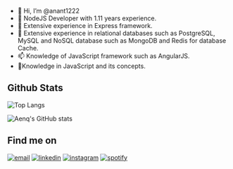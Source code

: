 - 👋 Hi, I’m @anant1222
- 👀 NodeJS Developer with 1.11 years experience.
- 🌱 Extensive experience in Express framework.
- 💞️ Extensive experience in relational databases such as PostgreSQL, MySQL and NoSQL database such as 
      MongoDB and Redis for database Cache.
- 📫 Knowledge of JavaScript framework such as AngularJS.
- 🤙Knowledge in JavaScript and its concepts.

<!---
anant1222/anant1222 is a ✨ special ✨ repository because its `README.md` (this file) appears on your GitHub profile.
You can click the Preview link to take a look at your changes.
--->

## Github Stats
<!-- ![Aenq's GitHub stats](https://github-readme-stats.vercel.app/api?username=anant1222&show_icons=true)
<p><img src="https://github-readme-stats.vercel.app/api/top-langs?username=anant1222&show_icons=true&locale=en&layout=compact" alt="aenq"/></p>
 -->
![Top Langs](https://github-readme-stats.vercel.app/api/top-langs/?username=anant1222&layout=compact&theme=dark&langs_count=18)

![Aenq's GitHub stats](https://github-readme-stats.vercel.app/api?username=anant1222&theme=dark&show_icons=true)


## Find me on
<p>
  <a href="mailto:anantkumary92gmail.com"><img src="https://img.icons8.com/color/96/000000/gmail.png" alt="email"/></a>
  <a href="https://www.linkedin.com/in/anant1222"><img src="https://img.icons8.com/color/96/000000/linkedin.png" alt="linkedin"/></a>
  <a href="https://www.instagram.com/anant1222/"><img src="https://img.icons8.com/color/96/000000/instagram-new.png" alt="instagram"/></a>
  <a href="https://open.spotify.com/user/31rslm3otyy4j7ekgzmoy5ixrxqm"><img src="https://img.icons8.com/color/96/000000/spotify--v1.png" alt="spotify"/></a>

